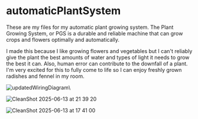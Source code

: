 # automaticPlantSystem

These are my files for my automatic plant growing system. The Plant Growing System, or PGS is a durable and reliable machine that can grow crops and flowers optimally and automatically.

I made this because I like growing flowers and vegetables but I can't reliably give the plant the best amounts of water and types of light it needs to grow the best it can. Also, human error can contribute to the downfall of a plant. I'm very excited for this to fully come to life so I can enjoy freshly grown radishes and fennel in my room.


![updatedWiringDiagram](https://github.com/user-attachments/assets/da496693-fd77-44df-82b6-8cd20954bd9d)\

![CleanShot 2025-06-13 at 21 39 20](https://github.com/user-attachments/assets/5542a1c4-35dc-4f47-8aa9-12cb46245b85)



![CleanShot 2025-06-13 at 17 41 00](https://github.com/user-attachments/assets/b79ae011-1c86-428e-8f97-b043410573da)


